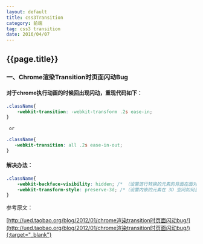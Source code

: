 ```yaml
---
layout: default
title: css3Transition
category: 前端
tag: css3 transition
date: 2016/04/07
---
```


## {{page.title}}


### 一、Chrome渲染Transition时页面闪动Bug

#### 对于chrome执行动画的时候回出现闪动，重现代码如下：

```css
.className{
    -webkit-transition: -webkit-transform .2s ease-in;
}
 
 or 

.className{
   -webkit-transition: all .2s ease-in-out;	
}
```


#### 解决办法：

```css
.className{
    -webkit-backface-visibility: hidden; /* （设置进行转换的元素的背面在面对用户时是否可见：隐藏） */
    -webkit-transform-style: preserve-3d; /*（设置内嵌的元素在 3D 空间如何呈现：保留 3D ）*/
}
```


参考原文：

[http://ued.taobao.org/blog/2012/01/chrome渲染transition时页面闪动bug/](http://ued.taobao.org/blog/2012/01/chrome渲染transition时页面闪动bug/){:target="_blank"}  










